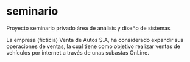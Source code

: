 # seminario
Proyecto seminario privado área de análisis y diseño de sistemas 

La empresa (ficticia) Venta de Autos S.A, ha considerado expandir sus operaciones de ventas, la cual tiene como objetivo realizar ventas de vehículos por internet a través de unas subastas OnLine.

